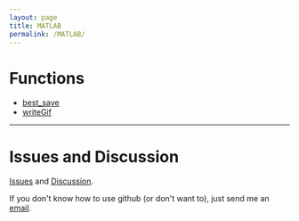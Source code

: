 ```yaml
---
layout: page
title: MATLAB
permalink: /MATLAB/
---
```


# Functions 

* [best_save](/best_save_m.md)
* [writeGif](/writeGif_m.md)

---

# Issues and Discussion

[Issues](https://github.com/tulimid1/savingFigures_matlabPython/issues) and [Discussion](https://github.com/tulimid1/savingFigures_matlabPython/discussions).

If you don't know how to use github (or don't want to), just send me an [email](mailto:tulimid@udel.edu). 

